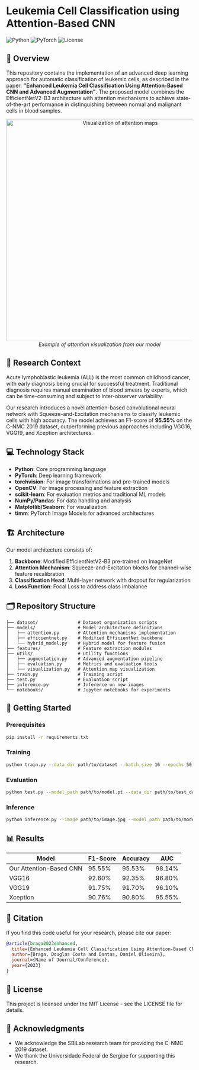 # Leukemia Cell Classification using Attention-Based CNN

![Python](https://img.shields.io/badge/Python-3.8+-blue.svg)
![PyTorch](https://img.shields.io/badge/PyTorch-1.9+-red.svg)
![License](https://img.shields.io/badge/License-MIT-green.svg)

## 📑 Overview

This repository contains the implementation of an advanced deep learning approach for automatic classification of leukemic cells, as described in the paper: **"Enhanced Leukemia Cell Classification Using Attention-Based CNN and Advanced Augmentation"**. The proposed model combines the EfficientNetV2-B3 architecture with attention mechanisms to achieve state-of-the-art performance in distinguishing between normal and malignant cells in blood samples.

<p align="center">
  <img src="https://github.com/username/leukemia-classification/blob/main/images/attention_visualization.png" alt="Visualization of attention maps" width="600"/>
  <br>
  <em>Example of attention visualization from our model</em>
</p>

## 🔬 Research Context

Acute lymphoblastic leukemia (ALL) is the most common childhood cancer, with early diagnosis being crucial for successful treatment. Traditional diagnosis requires manual examination of blood smears by experts, which can be time-consuming and subject to inter-observer variability.

Our research introduces a novel attention-based convolutional neural network with Squeeze-and-Excitation mechanisms to classify leukemic cells with high accuracy. The model achieves an F1-score of **95.55%** on the C-NMC 2019 dataset, outperforming previous approaches including VGG16, VGG19, and Xception architectures.

## 💻 Technology Stack

- **Python**: Core programming language
- **PyTorch**: Deep learning framework
- **torchvision**: For image transformations and pre-trained models
- **OpenCV**: For image processing and feature extraction
- **scikit-learn**: For evaluation metrics and traditional ML models
- **NumPy/Pandas**: For data handling and analysis
- **Matplotlib/Seaborn**: For visualization
- **timm**: PyTorch Image Models for advanced architectures

## 🏗️ Architecture

Our model architecture consists of:

1. **Backbone**: Modified EfficientNetV2-B3 pre-trained on ImageNet
2. **Attention Mechanism**: Squeeze-and-Excitation blocks for channel-wise feature recalibration
3. **Classification Head**: Multi-layer network with dropout for regularization
4. **Loss Function**: Focal Loss to address class imbalance

## 🗂️ Repository Structure

```
├── dataset/               # Dataset organization scripts
├── models/                # Model architecture definitions
│   ├── attention.py       # Attention mechanisms implementation
│   ├── efficientnet.py    # Modified EfficientNet backbone
│   └── hybrid_model.py    # Hybrid model for feature fusion
├── features/              # Feature extraction modules
├── utils/                 # Utility functions
│   ├── augmentation.py    # Advanced augmentation pipeline
│   ├── evaluation.py      # Metrics and evaluation tools
│   └── visualization.py   # Attention map visualization
├── train.py               # Training script
├── test.py                # Evaluation script
├── inference.py           # Inference on new images
└── notebooks/             # Jupyter notebooks for experiments
```

## 🚀 Getting Started

### Prerequisites

```bash
pip install -r requirements.txt
```

### Training

```bash
python train.py --data_dir path/to/dataset --batch_size 16 --epochs 50 --lr 3e-5
```

### Evaluation

```bash
python test.py --model_path path/to/model.pt --data_dir path/to/test_data
```

### Inference

```bash
python inference.py --image path/to/image.jpg --model_path path/to/model.pt
```

## 📊 Results

| Model                 | F1-Score | Accuracy | AUC     |
|-----------------------|----------|----------|---------|
| Our Attention-Based CNN | 95.55%   | 95.53%   | 98.14%  |
| VGG16                 | 92.60%   | 92.35%   | 96.80%  |
| VGG19                 | 91.75%   | 91.70%   | 96.10%  |
| Xception              | 90.76%   | 90.80%   | 95.55%  |

## 👥 Citation

If you find this code useful for your research, please cite our paper:

```bibtex
@article{braga2023enhanced,
  title={Enhanced Leukemia Cell Classification Using Attention-Based CNN and Advanced Augmentation},
  author={Braga, Douglas Costa and Dantas, Daniel Oliveira},
  journal={Name of Journal/Conference},
  year={2023}
}
```

## 📜 License

This project is licensed under the MIT License - see the LICENSE file for details.

## 🤝 Acknowledgments

- We acknowledge the SBILab research team for providing the C-NMC 2019 dataset.
- We thank the Universidade Federal de Sergipe for supporting this research.

